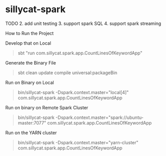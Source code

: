 sillycat-spark
==============

TODO
2. add unit testing
3. support spark SQL
4. support spark streaming

How to Run the Project

Develop that on Local
>sbt "run com.sillycat.spark.app.CountLinesOfKeywordApp"


Generate the Binary File
>sbt clean update compile universal:packageBin

Run on Binary on Local
>bin/sillycat-spark -Dspark.context.master="local[4]" com.sillycat.spark.app.CountLinesOfKeywordApp

Run on binary on Remote Spark Cluster
>bin/sillycat-spark -Dspark.context.master="spark://ubuntu-master:7077" com.sillycat.spark.app.CountLinesOfKeywordApp

Run on the YARN cluster
>bin/sillycat-spark -Dspark.context.master="yarn-cluster" com.sillycat.spark.app.CountLinesOfKeywordApp
